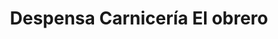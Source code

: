 ---
title: "Despensa Carnicería El obrero"
url: /montecarlo/despensa-carniceria-el-obrero/
shop: supermercado
---